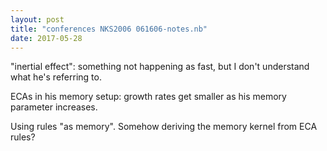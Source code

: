 ```yaml
---
layout: post
title: "conferences NKS2006 061606-notes.nb"
date: 2017-05-28
---
```


"inertial effect": something not happening as fast, but I don't understand what he's referring to.

ECAs in his memory setup: growth rates get smaller as his memory parameter increases.

Using rules "as memory".  Somehow deriving the memory kernel from ECA rules?


